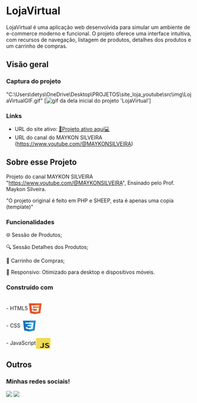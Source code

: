 # LojaVirtual

LojaVirtual é uma aplicação web desenvolvida para simular um ambiente de e-commerce moderno e funcional. O projeto oferece uma interface intuitiva, com recursos de navegação, listagem de produtos, detalhes dos produtos e um carrinho de compras. 


## Visão geral

### Captura do projeto
"C:\Users\detys\OneDrive\Desktop\PROJETOS\site_loja_youtube\src\img\LojaVirtualGIF.gif"
[<img src="src/img/LojaVirtualGIF.gif" alt="gif da dela inicial do projeto 'LojaVirtual'">]

### Links

- URL do site ativo: [🛜Projeto ativo aqui💻](https://tales-santos7.github.io/LojaVirtual/)
- URL do canal do MAYKON SILVEIRA (https://www.youtube.com/@MAYKONSILVEIRA)

## Sobre esse Projeto 

Projeto do canal MAYKON SILVEIRA "https://www.youtube.com/@MAYKONSILVEIRA",
Ensinado pelo Prof.  Maykon Silveira.

"O projeto original é feito em PHP e SHEEP, esta é apenas uma copia (template)"

### Funcionalidades 

🌐 Sessão de Produtos;

🔍 Sessão Detalhes dos Produtos;

🛒 Carrinho de Compras;

📱 Responsivo: Otimizado para desktop e dispositivos móveis. 

### Construído com

<div style="display: inline_block"><br>
- HTML5<img align="center" alt="HTML" height="30" width="40" src="https://raw.githubusercontent.com/devicons/devicon/master/icons/html5/html5-original.svg"><br><br>
  - CSS <img align="center" alt="CSS" height="30" width="40" src="https://raw.githubusercontent.com/devicons/devicon/master/icons/css3/css3-original.svg"><br><br>
- JavaScript<img align="center" alt="JavaScript" height="30" width="40" src="https://raw.githubusercontent.com/devicons/devicon/master/icons/javascript/javascript-original.svg">
</div>

## Outros

### Minhas redes sociais!

<div> 
  <a href="https://instagram.com/tales.s7" target="_blank"><img src="https://img.shields.io/badge/-Instagram-%23E4405F?style=for-the-badge&logo=instagram&logoColor=white" target="_blank"></a>
  <a href="https://www.linkedin.com/in/tales-santos7" target="_blank"><img src="https://img.shields.io/badge/-LinkedIn-%230077B5?style=for-the-badge&logo=linkedin&logoColor=white" target="_blank"></a>
</div>
